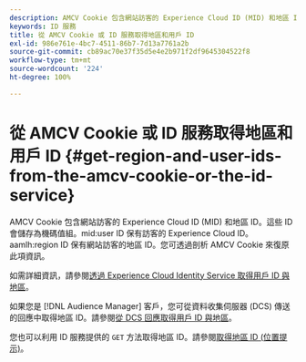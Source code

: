```yaml
---
description: AMCV Cookie 包含網站訪客的 Experience Cloud ID (MID) 和地區 ID。這些 ID 會儲存為機碼值組。mid user ID 保有訪客的 Experience Cloud ID。aamlh region ID 保有網站訪客的地區 ID。您可透過剖析 AMCV Cookie 來復原此項資訊。
keywords: ID 服務
title: 從 AMCV Cookie 或 ID 服務取得地區和用戶 ID
exl-id: 986e761e-4bc7-4511-86b7-7d13a7761a2b
source-git-commit: cb89ac70e37f35d5e4e2b971f2df9645304522f8
workflow-type: tm+mt
source-wordcount: '224'
ht-degree: 100%

---
```


# 從 AMCV Cookie 或 ID 服務取得地區和用戶 ID {#get-region-and-user-ids-from-the-amcv-cookie-or-the-id-service}

AMCV Cookie 包含網站訪客的 Experience Cloud ID (MID) 和地區 ID。這些 ID 會儲存為機碼值組。mid:user ID 保有訪客的 Experience Cloud ID。aamlh:region ID 保有網站訪客的地區 ID。您可透過剖析 AMCV Cookie 來復原此項資訊。

如需詳細資訊，請參閱[透過 Experience Cloud Identity Service 取得用戶 ID 與地區](https://experienceleague.adobe.com/docs/audience-manager/user-guide/api-and-sdk-code/dcs/dcs-apis/dcs-mcid-ids.html?lang=zh-Hant)。

如果您是 [!DNL Audience Manager] 客戶，您可從資料收集伺服器 (DCS) 傳送的回應中取得地區 ID。請參閱[從 DCS 回應取得用戶 ID 與地區](https://experienceleague.adobe.com/docs/audience-manager/user-guide/api-and-sdk-code/dcs/dcs-apis/dcs-aam-ids.html?lang=zh-Hant)。

您也可以利用 ID 服務提供的 `GET` 方法取得地區 ID。請參閱[取得地區 ID (位置提示)](../library/get-set/getlocationhint.md#reference-a761030ff06c4439946bb56febf42d4c)。
